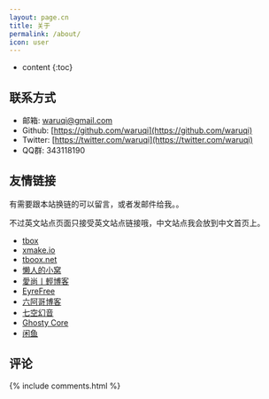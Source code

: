 ```yaml
---
layout: page.cn
title: 关于
permalink: /about/
icon: user
---
```


* content
{:toc}

## 联系方式

* 邮箱: [waruqi@gmail.com](waruqi@gmail.com)
* Github: [https://github.com/waruqi](https://github.com/waruqi)
* Twitter: [https://twitter.com/waruqi](https://twitter.com/waruqi)
* QQ群: 343118190

## 友情链接

有需要跟本站换链的可以留言，或者发邮件给我。。

不过英文站点页面只接受英文站点链接哦，中文站点我会放到中文首页上。

* [tbox](http://github.com/waruqi/tbox)
* [xmake.io](http://www.xmake.io/cn)
* [tboox.net](http://www.tboox.net/cn)
* [懒人的小窝](http://www.suppore.cn)
* [愛尚丨輕博客](http://crackerme.github.io/)
* [EyreFree](http://www.eyrefree.org)
* [六阿哥博客](https://blog.6ag.cn)
* [七空幻音](http://www.acgxt.com)
* [Ghosty Core](http://blog.a0z.me)
* [闲鱼](http://www.macrr.com/)


## 评论

{% include comments.html %}
